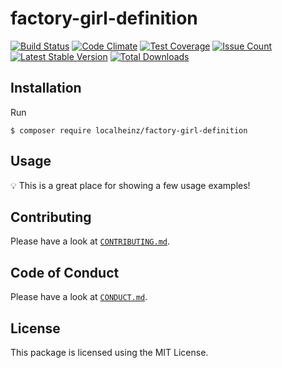# factory-girl-definition

[![Build Status](https://travis-ci.org/localheinz/factory-girl-definition.svg?branch=master)](https://travis-ci.org/localheinz/factory-girl-definition)
[![Code Climate](https://codeclimate.com/github/localheinz/factory-girl-definition/badges/gpa.svg)](https://codeclimate.com/github/localheinz/factory-girl-definition)
[![Test Coverage](https://codeclimate.com/github/localheinz/factory-girl-definition/badges/coverage.svg)](https://codeclimate.com/github/localheinz/factory-girl-definition/coverage)
[![Issue Count](https://codeclimate.com/github/localheinz/factory-girl-definition/badges/issue_count.svg)](https://codeclimate.com/github/localheinz/factory-girl-definition)
[![Latest Stable Version](https://poser.pugx.org/localheinz/factory-girl-definition/v/stable)](https://packagist.org/packages/localheinz/factory-girl-definition)
[![Total Downloads](https://poser.pugx.org/localheinz/factory-girl-definition/downloads)](https://packagist.org/packages/localheinz/factory-girl-definition)

## Installation

Run

```
$ composer require localheinz/factory-girl-definition
```

## Usage

:bulb: This is a great place for showing a few usage examples!

## Contributing

Please have a look at [`CONTRIBUTING.md`](.github/CONTRIBUTING.md).

## Code of Conduct

Please have a look at [`CONDUCT.md`](.github/CONDUCT.md).

## License

This package is licensed using the MIT License.
